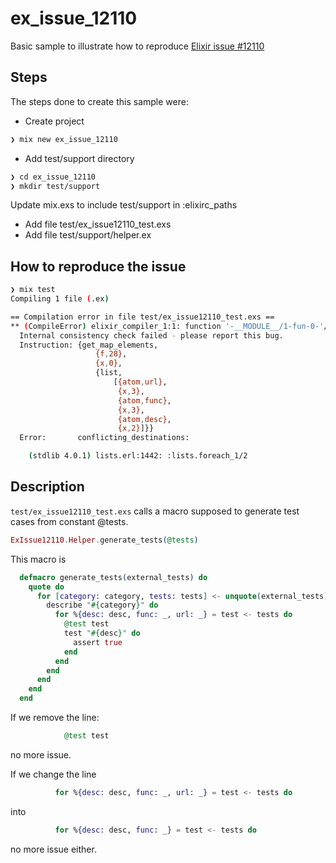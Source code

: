 # ex_issue_12110
Basic sample to illustrate how to reproduce [Elixir issue #12110](https://github.com/elixir-lang/elixir/issues/12110)

## Steps
The steps done to create this sample were:

* Create project
```bash
❯ mix new ex_issue_12110
```
* Add test/support directory
```bash
❯ cd ex_issue_12110
❯ mkdir test/support
```
Update mix.exs to include test/support in :elixirc_paths
* Add file test/ex_issue12110_test.exs
* Add file test/support/helper.ex

## How to reproduce the issue
```bash
❯ mix test
Compiling 1 file (.ex)

== Compilation error in file test/ex_issue12110_test.exs ==
** (CompileError) elixir_compiler_1:1: function '-__MODULE__/1-fun-0-'/2+6:
  Internal consistency check failed - please report this bug.
  Instruction: {get_map_elements,
                   {f,28},
                   {x,0},
                   {list,
                       [{atom,url},
                        {x,3},
                        {atom,func},
                        {x,3},
                        {atom,desc},
                        {x,2}]}}
  Error:       conflicting_destinations:

    (stdlib 4.0.1) lists.erl:1442: :lists.foreach_1/2
```

## Description

`test/ex_issue12110_test.exs` calls a macro supposed to generate test cases from constant @tests.
```elixir
ExIssue12110.Helper.generate_tests(@tests)
```

This macro is
```elixir
  defmacro generate_tests(external_tests) do
    quote do
      for [category: category, tests: tests] <- unquote(external_tests) do
        describe "#{category}" do
          for %{desc: desc, func: _, url: _} = test <- tests do
            @test test
            test "#{desc}" do
              assert true
            end
          end
        end
      end
    end
  end
```

If we remove the line:
```elixir
            @test test
```
no more issue.

If we change the line
```elixir
          for %{desc: desc, func: _, url: _} = test <- tests do
```
into
```elixir
          for %{desc: desc, func: _} = test <- tests do
```
no more issue either.
